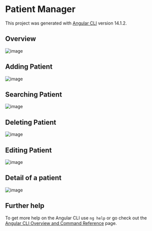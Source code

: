 # Patient Manager

This project was generated with [Angular CLI](https://github.com/angular/angular-cli) version 14.1.2.

## Overview

![image](https://user-images.githubusercontent.com/25501967/193940145-98a96755-a828-4ecf-b23d-5cf9abdd4b21.png)


## Adding Patient

![image](https://user-images.githubusercontent.com/25501967/193940240-0e4cdcdf-1acb-42ba-b1bc-949e0aa95e83.png)


## Searching Patient

![image](https://user-images.githubusercontent.com/25501967/193940391-ac40fe26-b187-4e1f-bed9-9f8aa34f236d.png)

## Deleting Patient

![image](https://user-images.githubusercontent.com/25501967/193940445-cbd46675-9130-4070-81f0-439eb0446dc5.png)

## Editing Patient 

![image](https://user-images.githubusercontent.com/25501967/193940551-cb2776dc-3cc5-4a3c-b599-ded704e10f97.png)

## Detail of a patient

![image](https://user-images.githubusercontent.com/25501967/193940616-c176efba-db2f-4450-b87e-2be853b384ad.png)



## Further help

To get more help on the Angular CLI use `ng help` or go check out the [Angular CLI Overview and Command Reference](https://angular.io/cli) page.
